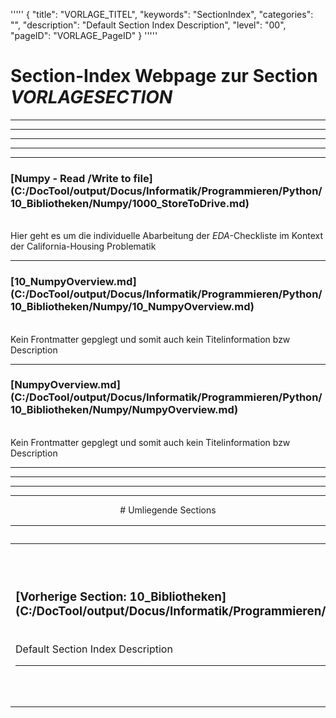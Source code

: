 '''''
{
"title": "VORLAGE_TITEL",
"keywords": "SectionIndex",
"categories": "",
"description": "Default Section Index Description",
"level": "00",
"pageID": "VORLAGE_PageID"
}
'''''


<h1>Section-Index Webpage zur Section <i>VORLAGESECTION</i></h1>

<hr><hr><hr><hr><hr>


<h3>[Numpy - Read /Write to file](C:/DocTool/output/Docus/Informatik/Programmieren/Python/10_Bibliotheken/Numpy/1000_StoreToDrive.md)</h3><br>Hier geht es um die individuelle Abarbeitung der <em>EDA</em>-Checkliste im Kontext der California-Housing Problematik<hr>


<h3>[10_NumpyOverview.md](C:/DocTool/output/Docus/Informatik/Programmieren/Python/10_Bibliotheken/Numpy/10_NumpyOverview.md)</h3><br>Kein Frontmatter gepglegt und somit auch kein Titelinformation bzw Description<hr>


<h3>[NumpyOverview.md](C:/DocTool/output/Docus/Informatik/Programmieren/Python/10_Bibliotheken/Numpy/NumpyOverview.md)</h3><br>Kein Frontmatter gepglegt und somit auch kein Titelinformation bzw Description<hr><center><hr><hr><hr> # Umliegende Sections
 </h2><br><table><thead> <tr> <th><center>Vorgelagerte Section</center></th> <th><center>Nachgelagerte Section</center></th></tr></thead><tbody><tr><td><h3>[Vorherige Section: 10_Bibliotheken](C:/DocTool/output/Docus/Informatik/Programmieren/Python/10_Bibliotheken/SectionIndex_DocTooloutputDocusInformatikProgrammierenPython10_Bibliotheken.html)</h3><br>Default Section Index Description<hr></td><td><h3>[Nachfolgende Section:</h3><h2><br> Data</h2>](C:/DocTool/output/Docus/Informatik/Programmieren/Python/10_Bibliotheken/Numpy/Data/SectionIndex_DocTooloutputDocusInformatikProgrammierenPython10_BibliothekenNumpyData.html)<br>Default Section Index Description<hr></td></tr></tbody></table>